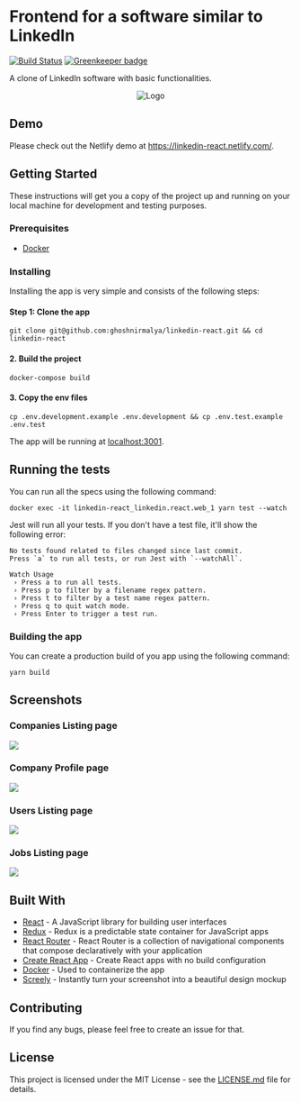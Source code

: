 # Frontend for a software similar to LinkedIn

[![Build Status](https://travis-ci.org/ghoshnirmalya/linkedin-react.svg?branch=master)](https://travis-ci.org/ghoshnirmalya/linkedin-react) [![Greenkeeper badge](https://badges.greenkeeper.io/ghoshnirmalya/linkedin-react.svg)](https://greenkeeper.io/)

A clone of LinkedIn software with basic functionalities.

<p align="center">
  <img src="https://user-images.githubusercontent.com/6391763/47952048-5689f800-df8f-11e8-9491-472b3cb9ce00.png" alt="Logo">
</p>

## Demo
Please check out the Netlify demo at https://linkedin-react.netlify.com/.

## Getting Started

These instructions will get you a copy of the project up and running on your local machine for development and testing purposes.

### Prerequisites

- [Docker](https://docs.docker.com/)

### Installing

Installing the app is very simple and consists of the following steps:

#### Step 1: Clone the app

```
git clone git@github.com:ghoshnirmalya/linkedin-react.git && cd linkedin-react
```

#### 2. Build the project

```
docker-compose build
```

#### 3. Copy the env files

```
cp .env.development.example .env.development && cp .env.test.example .env.test
```

The app will be running at [localhost:3001](http://localhost:3000/).

## Running the tests

You can run all the specs using the following command:

```
docker exec -it linkedin-react_linkedin.react.web_1 yarn test --watch
```

Jest will run all your tests. If you don't have a test file, it'll show the following error:

```
No tests found related to files changed since last commit.
Press `a` to run all tests, or run Jest with `--watchAll`.

Watch Usage
 › Press a to run all tests.
 › Press p to filter by a filename regex pattern.
 › Press t to filter by a test name regex pattern.
 › Press q to quit watch mode.
 › Press Enter to trigger a test run.
```

### Building the app

You can create a production build of you app using the following command:

```
yarn build
```

## Screenshots

### Companies Listing page
<img src="https://user-images.githubusercontent.com/6391763/47951856-b7640100-df8c-11e8-8623-6c3e0764cddb.png" />

### Company Profile page
<img src="https://user-images.githubusercontent.com/6391763/47951857-b7640100-df8c-11e8-8a2a-00325d05749f.png" />

### Users Listing page
<img src="https://user-images.githubusercontent.com/6391763/47951859-b7fc9780-df8c-11e8-8903-0c0efedd9949.png" />

### Jobs Listing page
<img src="https://user-images.githubusercontent.com/6391763/47951858-b7fc9780-df8c-11e8-8a39-eae3742a8989.png" />

## Built With

- [React](https://facebook.github.io/react/) - A JavaScript library for building user interfaces
- [Redux](https://redux.js.org/) - Redux is a predictable state container for JavaScript apps
- [React Router](https://reacttraining.com/react-router/) - React Router is a collection of navigational components that compose declaratively with your application
- [Create React App](https://github.com/facebookincubator/create-react-app/) - Create React apps with no build configuration
- [Docker](https://www.docker.com/) - Used to containerize the app
- [Screely](https://www.screely.com/) - Instantly turn your screenshot into a beautiful design mockup

## Contributing

If you find any bugs, please feel free to create an issue for that.

## License

This project is licensed under the MIT License - see the [LICENSE.md](LICENSE.md) file for details.
